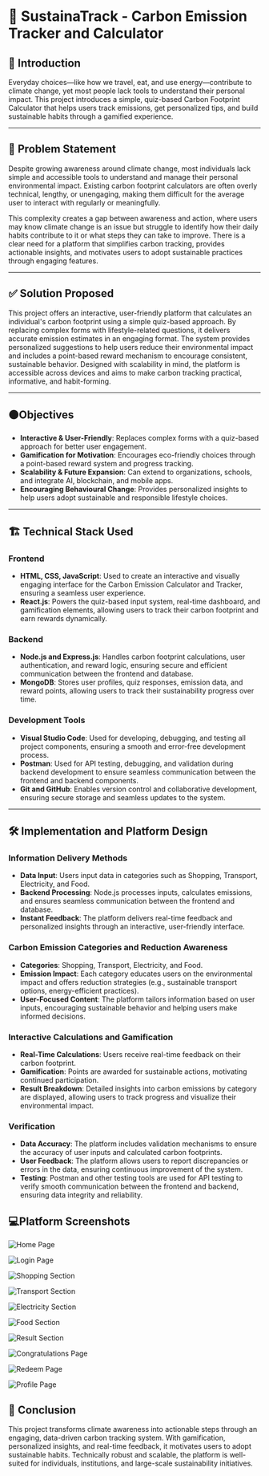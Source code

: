 # 🌱 SustainaTrack - Carbon Emission Tracker and Calculator

## 📖 Introduction
Everyday choices—like how we travel, eat, and use energy—contribute to climate change, yet most people lack tools to understand their personal impact. This project introduces a simple, quiz-based Carbon Footprint Calculator that helps users track emissions, get personalized tips, and build sustainable habits through a gamified experience.

---

## 📌 Problem Statement 
Despite growing awareness around climate change, most individuals lack simple and accessible tools to understand and manage their personal environmental impact. Existing carbon footprint calculators are often overly technical, lengthy, or unengaging, making them difficult for the average user to interact with regularly or meaningfully.

This complexity creates a gap between awareness and action, where users may know climate change is an issue but struggle to identify how their daily habits contribute to it or what steps they can take to improve. There is a clear need for a platform that simplifies carbon tracking, provides actionable insights, and motivates users to adopt sustainable practices through engaging features.

---

## ✅ Solution Proposed
This project offers an interactive, user-friendly platform that calculates an individual's carbon footprint using a simple quiz-based approach. By replacing complex forms with lifestyle-related questions, it delivers accurate emission estimates in an engaging format. The system provides personalized suggestions to help users reduce their environmental impact and includes a point-based reward mechanism to encourage consistent, sustainable behavior. Designed with scalability in mind, the platform is accessible across devices and aims to make carbon tracking practical, informative, and habit-forming.

---

## 🟠Objectives
- **Interactive & User-Friendly**: Replaces complex forms with a quiz-based approach for better user engagement.
- **Gamification for Motivation**: Encourages eco-friendly choices through a point-based reward system and progress tracking.
- **Scalability & Future Expansion**: Can extend to organizations, schools, and integrate AI, blockchain, and mobile apps.
- **Encouraging Behavioural Change**: Provides personalized insights to help users adopt sustainable and responsible lifestyle choices.

---

## 🏗️ Technical Stack Used

### Frontend
- **HTML, CSS, JavaScript**: Used to create an interactive and visually engaging interface for the Carbon Emission Calculator and Tracker, ensuring a seamless user experience.
- **React.js**: Powers the quiz-based input system, real-time dashboard, and gamification elements, allowing users to track their carbon footprint and earn rewards dynamically.

### Backend
- **Node.js and Express.js**: Handles carbon footprint calculations, user authentication, and reward logic, ensuring secure and efficient communication between the frontend and database.
- **MongoDB**: Stores user profiles, quiz responses, emission data, and reward points, allowing users to track their sustainability progress over time.

### Development Tools
- **Visual Studio Code**: Used for developing, debugging, and testing all project components, ensuring a smooth and error-free development process.
- **Postman**: Used for API testing, debugging, and validation during backend development to ensure seamless communication between the frontend and backend components.
- **Git and GitHub**: Enables version control and collaborative development, ensuring secure storage and seamless updates to the system.

---

## 🛠 Implementation and Platform Design
### Information Delivery Methods
- **Data Input**: Users input data in categories such as Shopping, Transport, Electricity, and Food.
- **Backend Processing**: Node.js processes inputs, calculates emissions, and ensures seamless communication between the frontend and database.
- **Instant Feedback**: The platform delivers real-time feedback and personalized insights through an interactive, user-friendly interface.

### Carbon Emission Categories and Reduction Awareness
- **Categories**: Shopping, Transport, Electricity, and Food.
- **Emission Impact**: Each category educates users on the environmental impact and offers reduction strategies (e.g., sustainable transport options, energy-efficient practices).
- **User-Focused Content**: The platform tailors information based on user inputs, encouraging sustainable behavior and helping users make informed decisions.

### Interactive Calculations and Gamification
- **Real-Time Calculations**: Users receive real-time feedback on their carbon footprint.
- **Gamification**: Points are awarded for sustainable actions, motivating continued participation.
- **Result Breakdown**: Detailed insights into carbon emissions by category are displayed, allowing users to track progress and visualize their environmental impact.

### Verification
- **Data Accuracy**: The platform includes validation mechanisms to ensure the accuracy of user inputs and calculated carbon footprints. 
- **User Feedback**: The platform allows users to report discrepancies or errors in the data, ensuring continuous improvement of the system.
- **Testing**: Postman and other testing tools are used for API testing to verify smooth communication between the frontend and backend, ensuring data integrity and reliability.

## 💻Platform Screenshots
![Home Page](image.png)

![Login Page](image-1.png)

![Shopping Section](image-2.png)

![Transport Section](image-3.png)

![Electricity Section](image-4.png)

![Food Section](image-5.png)

![Result Section](image-6.png)

![Congratulations Page](image-7.png)

![Redeem Page](image-8.png)

![Profile Page](image-9.png)

## 🤝 Conclusion
This project transforms climate awareness into actionable steps through an engaging, data-driven carbon tracking system. With gamification, personalized insights, and real-time feedback, it motivates users to adopt sustainable habits. Technically robust and scalable, the platform is well-suited for individuals, institutions, and large-scale sustainability initiatives.

